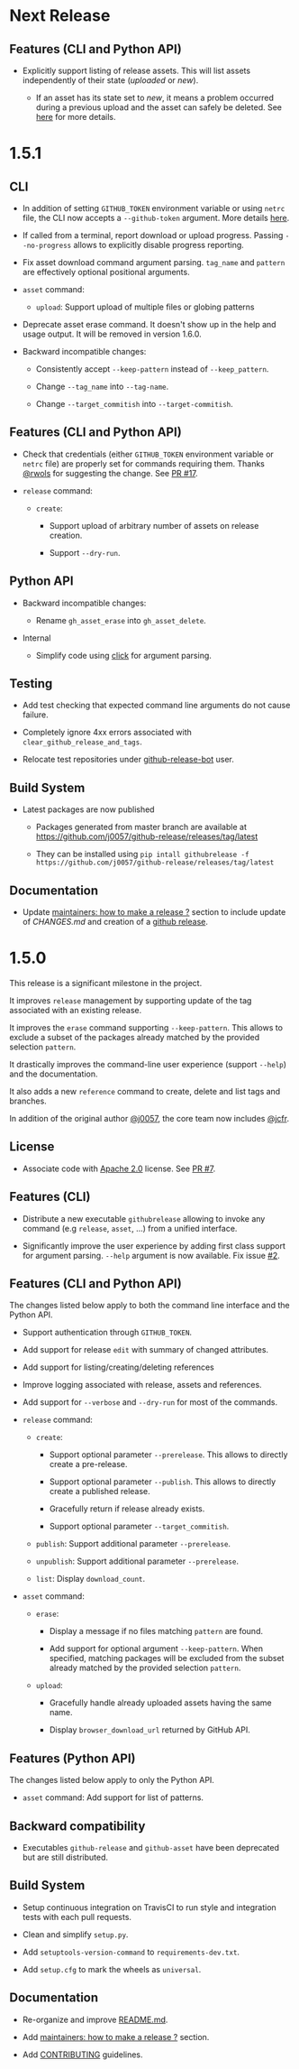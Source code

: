 Next Release
============

Features (CLI and Python API)
-----------------------------

* Explicitly support listing of release assets. This will list assets independently of
  their state (*uploaded* or *new*).

  * If an asset has its state set to *new*, it means a problem occurred during a previous
  upload and the asset can safely be deleted. See [here](https://developer.github.com/v3/repos/releases/#response-for-upstream-failure)
  for more details.


1.5.1
=====

CLI
---

* In addition of setting `GITHUB_TOKEN` environment variable or using `netrc` file, the CLI
  now accepts a ``--github-token`` argument. More details [here](https://github.com/j0057/github-release/blob/master/README.md#configuring).

* If called from a terminal, report download or upload progress. Passing ``--no-progress``
  allows to explicitly disable progress reporting.

* Fix asset download command argument parsing. `tag_name` and `pattern` are
  effectively optional positional arguments.

* ``asset`` command:

  * ``upload``: Support upload of multiple files or globing patterns

* Deprecate asset erase command. It doesn't show up in the help and usage
  output. It will be removed in version 1.6.0.

* Backward incompatible changes:

  * Consistently accept ``--keep-pattern`` instead of ``--keep_pattern``.

  * Change ``--tag_name`` into ``--tag-name``.

  * Change ``--target_commitish`` into ``--target-commitish``.

Features (CLI and Python API)
-----------------------------

* Check that credentials (either `GITHUB_TOKEN` environment variable or `netrc` file)
  are properly set for commands requiring them. Thanks [@rwols](https://github.com/rwols)
  for suggesting the change. See [PR #17](https://github.com/j0057/github-release/pull/17).

* ``release`` command:

  * ``create``:

    * Support upload of arbitrary number of assets on release creation.

    * Support ``--dry-run``.

Python API
----------

* Backward incompatible changes:

  * Rename ``gh_asset_erase`` into ``gh_asset_delete``.

* Internal

  * Simplify code using [click](http://pocco-click.readthedocs.io) for argument parsing.

Testing
-------

* Add test checking that expected command line arguments do not cause failure.

* Completely ignore 4xx errors associated with ``clear_github_release_and_tags``.

* Relocate test repositories under [github-release-bot](https://github.com/github-release-bot) user.

Build System
------------

* Latest packages are now published

  * Packages generated from master branch are available at https://github.com/j0057/github-release/releases/tag/latest

  * They can be installed using `pip intall githubrelease -f https://github.com/j0057/github-release/releases/tag/latest`

Documentation
-------------

* Update [maintainers: how to make a release ?](https://github.com/j0057/github-release/blob/master/README.md#maintainers-how-to-make-a-release-) section
  to include update of *CHANGES.md* and creation of a [github release](https://github.com/j0057/github-release/releases).

1.5.0
=====

This release is a significant milestone in the project.

It improves ``release`` management by supporting update of the tag associated
with an existing release.
 
It improves the ``erase`` command supporting ``--keep-pattern``. This allows
to exclude a subset of the packages already matched by the provided selection 
``pattern``.

It drastically improves the command-line user experience (support ``--help``) and
the documentation.

It also adds a new ``reference`` command to create, delete and list tags
and branches.

In addition of the original author [@j0057](https://github.com/j0057), the core
team now includes [@jcfr](https://github.com/jcfr).

License
-------

* Associate code with [Apache 2.0](https://www.apache.org/licenses/LICENSE-2.0.html)
  license. See [PR #7](https://github.com/j0057/github-release/pull/7).
  
Features (CLI)
-------------

* Distribute a new executable ``githubrelease`` allowing to invoke any
  command (e.g ``release``, ``asset``, ...) from a unified interface.

* Significantly improve the user experience by adding first class
  support for argument parsing. ``--help`` argument is now available.
  Fix issue [#2](https://github.com/j0057/github-release/issue/2).

Features (CLI and Python API)
-----------------------------

The changes listed below apply to both the command line interface and the
Python API.

* Support authentication through ``GITHUB_TOKEN``.
  
* Add support for release ``edit`` with summary of changed attributes.

* Add support for listing/creating/deleting references

* Improve logging associated with release, assets and references.

* Add support for `--verbose` and `--dry-run` for most of the commands.

* ``release`` command:

  * ``create``:
 
    * Support optional parameter `--prerelease`. This allows to directly create a pre-release.

    * Support optional parameter `--publish`. This allows to directly create a published release.
   
    * Gracefully return if release already exists.
   
    * Support optional parameter `--target_commitish`.
 
  * ``publish``: Support additional parameter `--prerelease`.
 
  * ``unpublish``: Support additional parameter `--prerelease`.
  
  * ``list``: Display `download_count`.


* ``asset`` command:

  * ``erase``: 
  
    * Display a message if no files matching `pattern` are found.
 
    * Add support for optional argument `--keep-pattern`.
      When specified, matching packages will be excluded from the subset
      already matched by the provided selection ``pattern``.

  * ``upload``:
  
    * Gracefully handle already uploaded assets having the same name.
 
    * Display `browser_download_url` returned by GitHub API.

Features (Python API)
---------------------

The changes listed below apply to only the Python API.

* ``asset`` command: Add support for list of patterns.

Backward compatibility
----------------------

* Executables `github-release` and `github-asset` have been
  deprecated but are still distributed.

Build System
------------

* Setup continuous integration on TravisCI to run style and integration
  tests with each pull requests.

* Clean and simplify ``setup.py``.

* Add ``setuptools-version-command`` to `requirements-dev.txt`.

* Add `setup.cfg` to mark the wheels as `universal`.


Documentation
-------------

* Re-organize and improve [README.md](https://github.com/j0057/github-release/blob/master/README.md#table-of-contents).

* Add [maintainers: how to make a release ?](https://github.com/j0057/github-release/blob/master/README.md#maintainers-how-to-make-a-release-) section.

* Add [CONTRIBUTING](https://github.com/j0057/github-release/blob/master/CONTRIBUTING.md#contributing) guidelines.
